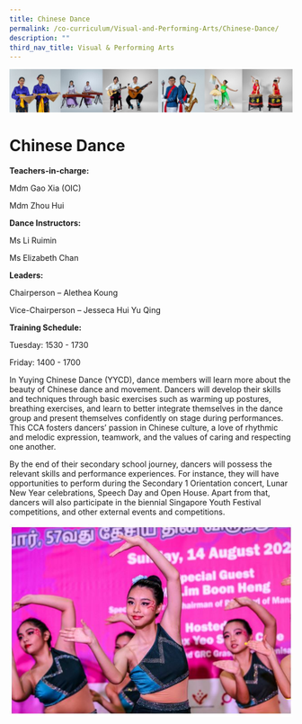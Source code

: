 ```yaml
---
title: Chinese Dance
permalink: /co-curriculum/Visual-and-Performing-Arts/Chinese-Dance/
description: ""
third_nav_title: Visual & Performing Arts
---
```

![](/images/CCA/Collage-art.jpg)

Chinese Dance
=============

<b> Teachers-in-charge: </b>

Mdm Gao Xia (OIC)

Mdm Zhou Hui

  

<b> Dance Instructors: </b>

Ms Li Ruimin

Ms Elizabeth Chan

  

<b> Leaders: </b>

Chairperson – Alethea Koung 

Vice-Chairperson – Jesseca Hui Yu Qing 

  

<b> Training Schedule: </b>

Tuesday: 1530 - 1730

Friday: 1400 - 1700

  

In Yuying Chinese Dance (YYCD), dance members will learn more about the beauty of Chinese dance and movement. Dancers will develop their skills and techniques through basic exercises such as warming up postures, breathing exercises, and learn to better integrate themselves in the dance group and present themselves confidently on stage during performances. This CCA fosters dancers’ passion in Chinese culture, a love of rhythmic and melodic expression, teamwork, and the values of caring and respecting one another.

  

By the end of their secondary school journey, dancers will possess the relevant skills and performance experiences. For instance, they will have opportunities to perform during the Secondary 1 Orientation concert, Lunar New Year celebrations, Speech Day and Open House. Apart from that, dancers will also participate in the biennial Singapore Youth Festival competitions, and other external events and competitions.

![](/images/CD.jpeg)